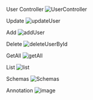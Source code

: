 User Controller
![UserController](https://user-images.githubusercontent.com/98052249/171503958-20e5a9c2-e44f-48e2-99aa-a8bc781d9906.png)


Update
![updateUser](https://user-images.githubusercontent.com/98052249/171503996-d224c22d-e747-4ce4-b475-80f63b1f3fc4.png)


Add
![addUser](https://user-images.githubusercontent.com/98052249/171504002-30ba40ac-3fb9-43ae-8d3d-a612999f3313.png)


Delete
![deleteUserById](https://user-images.githubusercontent.com/98052249/171504003-7d2a4012-b385-47ca-8399-c603dfdb12c7.png)


GetAll
![getAll](https://user-images.githubusercontent.com/98052249/171504004-f773909f-189c-4eb3-9337-e090aa00229d.png)


List
![list](https://user-images.githubusercontent.com/98052249/171504009-ca3796d2-716a-4eb5-8074-46fe9d9c8155.png)


Schemas
![Schemas](https://user-images.githubusercontent.com/98052249/171504011-42b5fb27-19e6-4663-a06a-535495a6675e.png)



Annotation
![image](https://user-images.githubusercontent.com/98052249/171504515-c24a69f0-5bdb-4939-9ff0-ea093ea031b0.png)
